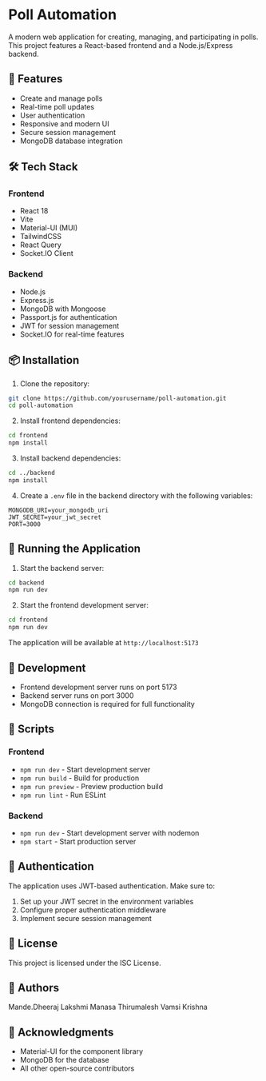 # Poll Automation

A modern web application for creating, managing, and participating in polls. This project features a React-based frontend and a Node.js/Express backend.

## 🚀 Features

- Create and manage polls
- Real-time poll updates
- User authentication
- Responsive and modern UI
- Secure session management
- MongoDB database integration

## 🛠️ Tech Stack

### Frontend
- React 18
- Vite
- Material-UI (MUI)
- TailwindCSS
- React Query
- Socket.IO Client

### Backend
- Node.js
- Express.js
- MongoDB with Mongoose
- Passport.js for authentication
- JWT for session management
- Socket.IO for real-time features

## 📦 Installation

1. Clone the repository:
```bash
git clone https://github.com/yourusername/poll-automation.git
cd poll-automation
```

2. Install frontend dependencies:
```bash
cd frontend
npm install
```

3. Install backend dependencies:
```bash
cd ../backend
npm install
```

4. Create a `.env` file in the backend directory with the following variables:
```
MONGODB_URI=your_mongodb_uri
JWT_SECRET=your_jwt_secret
PORT=3000
```

## 🚀 Running the Application

1. Start the backend server:
```bash
cd backend
npm run dev
```

2. Start the frontend development server:
```bash
cd frontend
npm run dev
```

The application will be available at `http://localhost:5173`

## 🔧 Development

- Frontend development server runs on port 5173
- Backend server runs on port 3000
- MongoDB connection is required for full functionality

## 📝 Scripts

### Frontend
- `npm run dev` - Start development server
- `npm run build` - Build for production
- `npm run preview` - Preview production build
- `npm run lint` - Run ESLint

### Backend
- `npm run dev` - Start development server with nodemon
- `npm start` - Start production server

## 🔐 Authentication

The application uses JWT-based authentication. Make sure to:
1. Set up your JWT secret in the environment variables
2. Configure proper authentication middleware
3. Implement secure session management

## 📄 License

This project is licensed under the ISC License.

## 👥 Authors

Mande.Dheeraj
Lakshmi Manasa
Thirumalesh
Vamsi Krishna

## 🙏 Acknowledgments

- Material-UI for the component library
- MongoDB for the database
- All other open-source contributors 
